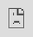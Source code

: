 

---
 title : Architecture
---

Redirecting...
{{< rawhtml >}}
<iframe src="https://khwopaedunp-my.sharepoint.com/personal/kce077bct010_khwopa_edu_np/_layouts/15/embed.aspx?UniqueId=bcddda20-8100-4ec0-9eb3-80944c572f1f&embed=%7B%22ust%22%3Atrue%2C%22hv%22%3A%22CopyEmbedCode%22%7D&referrer=OneUpFileViewer&referrerScenario=EmbedDialog.Create" width="100%"  frameborder="0" scrolling="no" allowfullscreen title="3) 8085  Architecture-getstudyfever.mp4" style="border:none; position: absolute; top: 0; left: 0; right: 0; bottom: 0; height: 100%; max-width: 100%;"></iframe>
{{< /rawhtml >}}